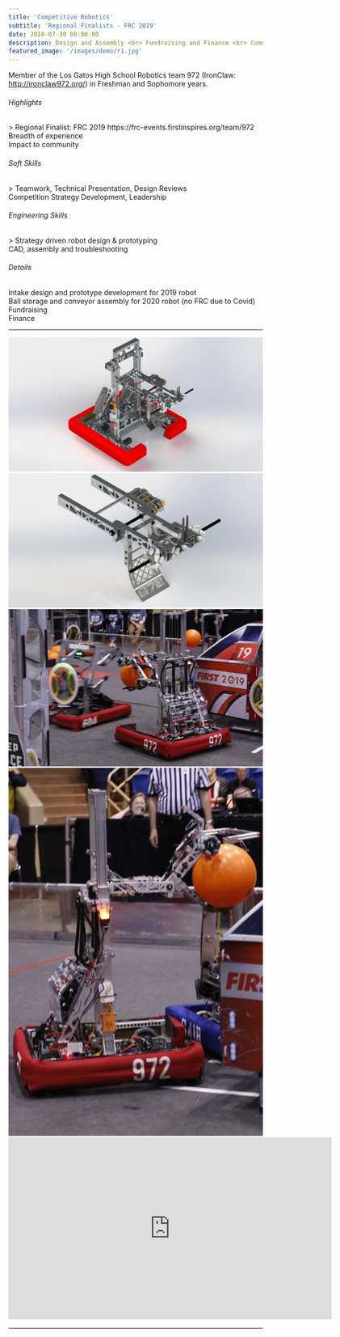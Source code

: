 ```yaml
---
title: 'Competitive Robotics'
subtitle: 'Regional Finalists - FRC 2019'
date: 2018-07-30 00:00:00
description: Design and Assembly <br> Fundraising and Finance <br> Community Outreach
featured_image: '/images/demo/r1.jpg'
---
```


Member of the Los Gatos High School Robotics team 972 (IronClaw: http://ironclaw972.org/) in Freshman and Sophomore years.  
  
<h6> Highlights </h6>
> Regional Finalist: FRC 2019 https://frc-events.firstinspires.org/team/972 <br> Breadth of experience <br> Impact to community

<h6> Soft Skills </h6>
> Teamwork, Technical Presentation, Design Reviews <br> Competition Strategy Development, Leadership

<h6> Engineering Skills </h6>
> Strategy driven robot design & prototyping <br> CAD, assembly and troubleshooting


<h6> Details </h6>
Intake design and prototype development for 2019 robot <br> Ball storage and conveyor assembly for 2020 robot (no FRC due to Covid) 
<br> Fundraising <br> Finance

---


<div class="gallery" data-columns="2">
	<img src="/images/demo/r1.jpg">
	<img src="/images/demo/r2.jpg">
	<img src="/images/demo/r3.jpg">
	<img src="/images/demo/r4.jpg">
</div>


<iframe src="https://www.youtube.com/watch?v=fYgTTOVjDZs" width="640" height="360" frameborder="0" allowfullscreen></iframe>

---


